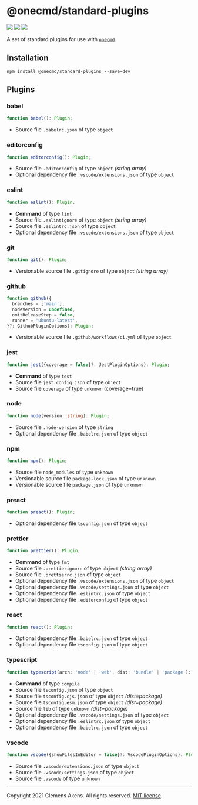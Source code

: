 # @onecmd/standard-plugins

[![][ci-badge]][ci-link] [![][version-badge]][version-link]
[![][license-badge]][license-link]

[ci-badge]:
  https://github.com/clebert/onecmd-standard-plugins/workflows/CI/badge.svg
[ci-link]: https://github.com/clebert/onecmd-standard-plugins
[version-badge]: https://badgen.net/npm/v/@onecmd/standard-plugins
[version-link]: https://www.npmjs.com/package/@onecmd/standard-plugins
[license-badge]: https://badgen.net/npm/license/@onecmd/standard-plugins
[license-link]:
  https://github.com/clebert/onecmd-standard-plugins/blob/master/LICENSE.md

A set of standard plugins for use with
[`onecmd`](https://github.com/clebert/onecmd).

## Installation

```
npm install @onecmd/standard-plugins --save-dev
```

## Plugins

### babel

```ts
function babel(): Plugin;
```

- Source file `.babelrc.json` of type `object`

### editorconfig

```ts
function editorconfig(): Plugin;
```

- Source file `.editorconfig` of type `object` _(string array)_
- Optional dependency file `.vscode/extensions.json` of type `object`

### eslint

```ts
function eslint(): Plugin;
```

- **Command** of type `lint`
- Source file `.eslintignore` of type `object` _(string array)_
- Source file `.eslintrc.json` of type `object`
- Optional dependency file `.vscode/extensions.json` of type `object`

### git

```ts
function git(): Plugin;
```

- Versionable source file `.gitignore` of type `object` _(string array)_

### github

```ts
function github({
  branches = ['main'],
  nodeVersion = undefined,
  omitReleaseStep = false,
  runner = 'ubuntu-latest',
}?: GithubPluginOptions): Plugin;
```

- Versionable source file `.github/workflows/ci.yml` of type `object`

### jest

```ts
function jest({coverage = false}?: JestPluginOptions): Plugin;
```

- **Command** of type `test`
- Source file `jest.config.json` of type `object`
- Source file `coverage` of type `unknown` (coverage=true)

### node

```ts
function node(version: string): Plugin;
```

- Source file `.node-version` of type `string`
- Optional dependency file `.babelrc.json` of type `object`

### npm

```ts
function npm(): Plugin;
```

- Source file `node_modules` of type `unknown`
- Versionable source file `package-lock.json` of type `unknown`
- Versionable source file `package.json` of type `unknown`

### preact

```ts
function preact(): Plugin;
```

- Optional dependency file `tsconfig.json` of type `object`

### prettier

```ts
function prettier(): Plugin;
```

- **Command** of type `fmt`
- Source file `.prettierignore` of type `object` _(string array)_
- Source file `.prettierrc.json` of type `object`
- Optional dependency file `.vscode/extensions.json` of type `object`
- Optional dependency file `.vscode/settings.json` of type `object`
- Optional dependency file `.eslintrc.json` of type `object`
- Optional dependency file `.editorconfig` of type `object`

### react

```ts
function react(): Plugin;
```

- Optional dependency file `.babelrc.json` of type `object`
- Optional dependency file `tsconfig.json` of type `object`

### typescript

```ts
function typescript(arch: 'node' | 'web', dist: 'bundle' | 'package'): Plugin;
```

- **Command** of type `compile`
- Source file `tsconfig.json` of type `object`
- Source file `tsconfig.cjs.json` of type `object` _(dist=package)_
- Source file `tsconfig.esm.json` of type `object` _(dist=package)_
- Source file `lib` of type `unknown` _(dist=package)_
- Optional dependency file `.vscode/settings.json` of type `object`
- Optional dependency file `.eslintrc.json` of type `object`
- Optional dependency file `.babelrc.json` of type `object`

### vscode

```ts
function vscode({showFilesInEditor = false}?: VscodePluginOptions): Plugin;
```

- Source file `.vscode/extensions.json` of type `object`
- Source file `.vscode/settings.json` of type `object`
- Source file `.vscode` of type `unknown`

---

Copyright 2021 Clemens Akens. All rights reserved.
[MIT license](https://github.com/clebert/onecmd-standard-plugins/blob/master/LICENSE.md).
